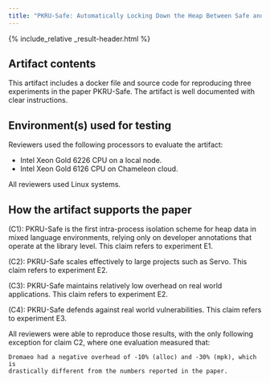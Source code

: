```yaml
---
title: "PKRU-Safe: Automatically Locking Down the Heap Between Safe and Unsafe Languages"
---
```


{% include_relative _result-header.html %}

## Artifact contents

This artifact includes a docker file and source code for reproducing three experiments in the paper PKRU-Safe. The artifact is well documented with clear instructions.

## Environment(s) used for testing

Reviewers used the following processors to evaluate the artifact:

- Intel Xeon Gold 6226 CPU on a local node.
- Intel Xeon Gold 6126 CPU on Chameleon cloud.

All reviewers used Linux systems.

## How the artifact supports the paper

(C1): PKRU-Safe is the first intra-process isolation scheme for heap data in mixed language environments, relying only on developer annotations that operate at the library level. This claim refers to experiment E1.

(C2): PKRU-Safe scales effectively to large projects such as Servo. This claim refers to experiment E2.

(C3): PKRU-Safe maintains relatively low overhead on real world applications. This claim refers to experiment E2.

(C4): PKRU-Safe defends against real world vulnerabilities. This claim refers to experiment E3.

All reviewers were able to reproduce those results, with the only following exception for claim C2, where one evaluation measured that:

	Dromaeo had a negative overhead of -10% (alloc) and -30% (mpk), which is
	drastically different from the numbers reported in the paper.
